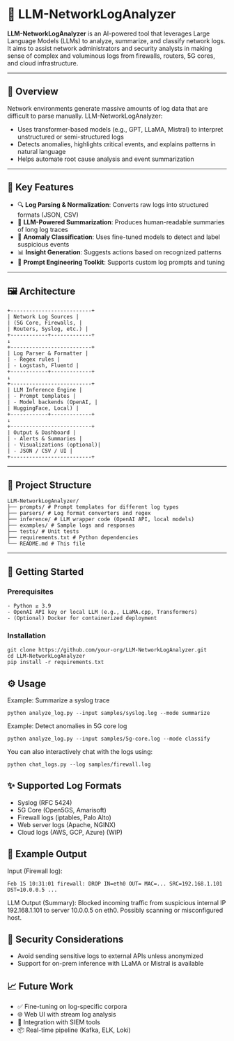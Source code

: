 # 🤖 LLM-NetworkLogAnalyzer

**LLM-NetworkLogAnalyzer** is an AI-powered tool that leverages Large Language Models (LLMs) to analyze, summarize, and classify network logs. It aims to assist network administrators and security analysts in making sense of complex and voluminous logs from firewalls, routers, 5G cores, and cloud infrastructure.

---

## 📌 Overview

Network environments generate massive amounts of log data that are difficult to parse manually. LLM-NetworkLogAnalyzer:
- Uses transformer-based models (e.g., GPT, LLaMA, Mistral) to interpret unstructured or semi-structured logs
- Detects anomalies, highlights critical events, and explains patterns in natural language
- Helps automate root cause analysis and event summarization

---

## 🧠 Key Features

- 🔍 **Log Parsing & Normalization**: Converts raw logs into structured formats (JSON, CSV)
- 🧾 **LLM-Powered Summarization**: Produces human-readable summaries of long log traces
- 🚨 **Anomaly Classification**: Uses fine-tuned models to detect and label suspicious events
- 📊 **Insight Generation**: Suggests actions based on recognized patterns
- 🧪 **Prompt Engineering Toolkit**: Supports custom log prompts and tuning

---

## 🖼️ Architecture
```
+--------------------------+
| Network Log Sources |
| (5G Core, Firewalls, |
| Routers, Syslog, etc.) |
+------------+-------------+
↓
+--------------------------+
| Log Parser & Formatter |
| - Regex rules |
| - Logstash, Fluentd |
+------------+-------------+
↓
+--------------------------+
| LLM Inference Engine |
| - Prompt templates |
| - Model backends (OpenAI, |
| HuggingFace, Local) |
+------------+-------------+
↓
+--------------------------+
| Output & Dashboard |
| - Alerts & Summaries |
| - Visualizations (optional)|
| - JSON / CSV / UI |
+--------------------------+
```


---

## 📂 Project Structure
```
LLM-NetworkLogAnalyzer/
├── prompts/ # Prompt templates for different log types
├── parsers/ # Log format converters and regex
├── inference/ # LLM wrapper code (OpenAI API, local models)
├── examples/ # Sample logs and responses
├── tests/ # Unit tests
├── requirements.txt # Python dependencies
└── README.md # This file
```


---

## 🚀 Getting Started

### Prerequisites
```
- Python ≥ 3.9
- OpenAI API key or local LLM (e.g., LLaMA.cpp, Transformers)
- (Optional) Docker for containerized deployment
```
### Installation

```
git clone https://github.com/your-org/LLM-NetworkLogAnalyzer.git
cd LLM-NetworkLogAnalyzer
pip install -r requirements.txt
```
## ⚙️ Usage
Example: Summarize a syslog trace
```
python analyze_log.py --input samples/syslog.log --mode summarize
```
Example: Detect anomalies in 5G core log
```
python analyze_log.py --input samples/5g-core.log --mode classify
```
You can also interactively chat with the logs using:
```
python chat_logs.py --log samples/firewall.log
```

## ✨ Supported Log Formats
- Syslog (RFC 5424)
- 5G Core (Open5GS, Amarisoft)
- Firewall logs (iptables, Palo Alto)
- Web server logs (Apache, NGINX)
- Cloud logs (AWS, GCP, Azure) (WIP)

## 🧪 Example Output
Input (Firewall log):
```
Feb 15 10:31:01 firewall: DROP IN=eth0 OUT= MAC=... SRC=192.168.1.101 DST=10.0.0.5 ...
```
LLM Output (Summary):
Blocked incoming traffic from suspicious internal IP 192.168.1.101 to server 10.0.0.5 on eth0. Possibly scanning or misconfigured host.

## 🔐 Security Considerations
- Avoid sending sensitive logs to external APIs unless anonymized
- Support for on-prem inference with LLaMA or Mistral is available

## 📈 Future Work
- ✅ Fine-tuning on log-specific corpora
- 🌐 Web UI with stream log analysis
- 🔐 Integration with SIEM tools
- 📦 Real-time pipeline (Kafka, ELK, Loki)
